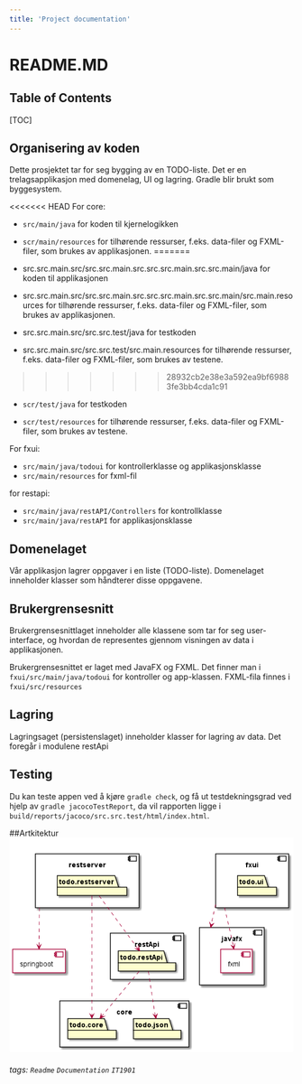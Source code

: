 ```yaml
---
title: 'Project documentation'
---
```


README.MD
===


## Table of Contents

[TOC]

## Organisering av koden
Dette prosjektet tar for seg bygging av en TODO-liste. Det er en trelagsapplikasjon med domenelag, UI og lagring. Gradle blir brukt som byggesystem.

<<<<<<< HEAD
For core:


* `src/main/java` for koden til kjernelogikken

* `scr/main/resources` for tilhørende ressurser, f.eks. data-filer og FXML-filer, som brukes av applikasjonen.
=======
* src.src.main.src/src.src.main.src.src.src.main.src.src.main/java for koden til applikasjonen

* src.src.main.src/src.src.main.src.src.src.main.src.src.main/src.main.resources for tilhørende ressurser, f.eks. data-filer og FXML-filer, som brukes av applikasjonen.

* src.src.main.src/src.src.test/java for testkoden

* src.src.main.src/src.src.test/src.main.resources for tilhørende ressurser, f.eks. data-filer og FXML-filer, som brukes av testene.
>>>>>>> 28932cb2e38e3a592ea9bf69883fe3bb4cda1c91

* `scr/test/java` for testkoden

* `scr/test/resources` for tilhørende ressurser, f.eks. data-filer og FXML-filer, som brukes av testene.

For fxui:

* `src/main/java/todoui` for kontrollerklasse og applikasjonsklasse
* `src/main/resources` for fxml-fil

for restapi:
* `src/main/java/restAPI/Controllers` for kontrollklasse
* `src/main/java/restAPI` for applikasjonsklasse 

Domenelaget
---
Vår applikasjon lagrer oppgaver i en liste (TODO-liste). Domenelaget inneholder klasser som håndterer disse oppgavene. 

Brukergrensesnitt
---

Brukergrensesnittlaget inneholder alle klassene som tar for seg user-interface, og hvordan de representes gjennom visningen av data i applikasjonen.

Brukergrensesnittet er laget med JavaFX og FXML. Det finner man i `fxui/src/main/java/todoui` for kontroller og app-klassen. FXML-fila finnes i `fxui/src/resources`

Lagring
---

Lagringsaget (persistenslaget) inneholder klasser for lagring av data. Det foregår i modulene restApi

Testing
---
Du kan teste appen ved å kjøre `gradle check`, og få ut testdekningsgrad ved hjelp av `gradle jacocoTestReport`, da vil rapporten ligge i `build/reports/jacoco/src.src.test/html/index.html`.

##Artkitektur
![Arkitektur](diagram.png)

###### tags: `Readme` `Documentation` `IT1901`
